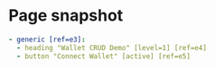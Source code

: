 # Page snapshot

```yaml
- generic [ref=e3]:
  - heading "Wallet CRUD Demo" [level=1] [ref=e4]
  - button "Connect Wallet" [active] [ref=e5]
```